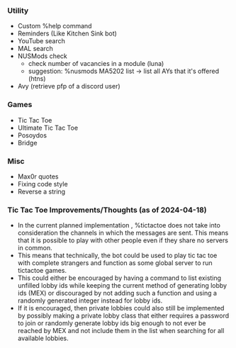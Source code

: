 ### Utility
- Custom %help command
- Reminders (Like Kitchen Sink bot)
- YouTube search
- MAL search
- NUSMods check
  - check number of vacancies in a module (luna)
  - suggestion: %nusmods MA5202 list → list all AYs that it's offered (htns)
- Avy (retrieve pfp of a discord user)

### Games
- Tic Tac Toe
- Ultimate Tic Tac Toe
- Posoydos
- Bridge

### Misc
- Max0r quotes
- Fixing code style
- Reverse a string



### Tic Tac Toe Improvements/Thoughts (as of 2024-04-18)
- In the current planned implementation , %tictactoe does not take into 
  consideration the channels in which the messages are sent. This means 
  that it is possible to play with other people even if they share no 
  servers in common.
- This means that technically, the bot could be used to play tic tac toe with 
  complete strangers and function as some global server to run tictactoe games.
- This could either be encouraged by having a command to list existing 
  unfilled lobby ids while keeping the current method of generating lobby ids 
  (MEX) or discouraged by not adding such a function and using a randomly 
  generated integer instead for lobby ids.
- If it is encouraged, then private lobbies could also still be implemented by 
  possibly making a private lobby class that either requires a password to 
  join or randomly generate lobby ids big enough to not ever be reached by 
  MEX and not include them in the list when searching for all available 
  lobbies.
